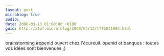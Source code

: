 ```yaml
---
layout: post
microblog: true
audio: 
date: 2008-03-13 01:00:00 +0100
guid: http://xtof.micro.blog/2008/03/13/t771031993.html
---
```

brainstorming #openid ouvert chez l'écureuil. openid et banques : toutes vos idées sont bienvenues ;)
